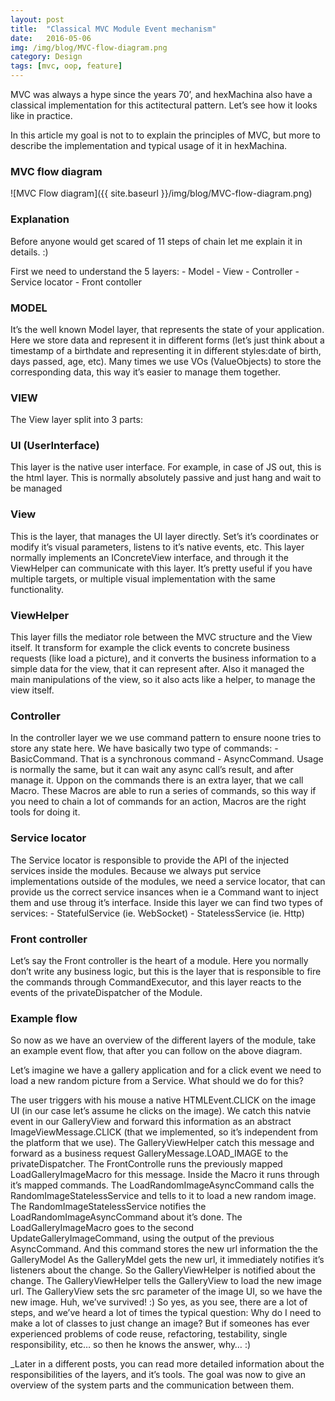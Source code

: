 ```yaml
---
layout: post
title:  "Classical MVC Module Event mechanism"
date:   2016-05-06
img: /img/blog/MVC-flow-diagram.png
category: Design
tags: [mvc, oop, feature]
---
```

MVC was always a hype since the years 70’, and hexMachina also have a classical implementation for this actitectural pattern. Let’s see how it looks like in practice.

In this article my goal is not to to explain the principles of MVC, but more to describe the implementation and typical usage of it in hexMachina.

<h3>MVC flow diagram</h3>
![MVC Flow diagram]({{ site.baseurl }}/img/blog/MVC-flow-diagram.png)
<h3>Explanation</h3>

Before anyone would get scared of 11 steps of chain let me explain it in details. :)

First we need to understand the 5 layers: - Model - View - Controller - Service locator - Front contoller

<h3>MODEL</h3>

It’s the well known Model layer, that represents the state of your application. Here we store data and represent it in different forms (let’s just think about a timestamp of a birthdate and representing it in different styles:date of birth, days passed, age, etc). Many times we use VOs (ValueObjects) to store the corresponding data, this way it’s easier to manage them together.

<h3>VIEW</h3>

The View layer split into 3 parts:

<h3>UI (UserInterface)</h3>

This layer is the native user interface. For example, in case of JS out, this is the html layer. This is normally absolutely passive and just hang and wait to be managed

<h3>View</h3>

This is the layer, that manages the UI layer directly. Set’s it’s coordinates or modify it’s visual parameters, listens to it’s native events, etc. This layer normally implements an IConcreteView interface, and through it the ViewHelper can communicate with this layer. It’s pretty useful if you have multiple targets, or multiple visual implementation with the same functionality.

<h3>ViewHelper</h3>

This layer fills the mediator role between the MVC structure and the View itself. It transform for example the click events to concrete business requests (like load a picture), and it converts the business information to a simple data for the view, that it can represent after. Also it managed the main manipulations of the view, so it also acts like a helper, to manage the view itself.

<h3>Controller</h3>

In the controller layer we we use command pattern to ensure noone tries to store any state here. We have basically two type of commands: - BasicCommand. That is a synchronous command - AsyncCommand. Usage is normally the same, but it can wait any async call’s result, and after manage it. Uppon on the commands there is an extra layer, that we call Macro. These Macros are able to run a series of commands, so this way if you need to chain a lot of commands for an action, Macros are the right tools for doing it.

<h3>Service locator</h3>

The Service locator is responsible to provide the API of the injected services inside the modules. Because we always put service implementations outside of the modules, we need a service locator, that can provide us the correct service insances when ie a Command want to inject them and use throug it’s interface. Inside this layer we can find two types of services: - StatefulService (ie. WebSocket) - StatelessService (ie. Http)

<h3>Front controller</h3>

Let’s say the Front controller is the heart of a module. Here you normally don’t write any business logic, but this is the layer that is responsible to fire the commands through CommandExecutor, and this layer reacts to the events of the privateDispatcher of the Module.

<h3>Example flow</h3>

So now as we have an overview of the different layers of the module, take an example event flow, that after you can follow on the above diagram.

Let’s imagine we have a gallery application and for a click event we need to load a new random picture from a Service. What should we do for this?

The user triggers with his mouse a native HTMLEvent.CLICK on the image UI (in our case let’s assume he clicks on the image).
We catch this natvie event in our GalleryView and forward this information as an abstract ImageViewMessage.CLICK (that we implemented, so it’s independent from the platform that we use).
The GalleryViewHelper catch this message and forward as a business request GalleryMessage.LOAD_IMAGE to the privateDispatcher.
The FrontControlle runs the previously mapped LoadGalleryImageMacro for this message. Inside the Macro it runs through it’s mapped commands.
The LoadRandomImageAsyncCommand calls the RandomImageStatelessService and tells to it to load a new random image.
The RandomImageStatelessService notifies the LoadRandomImageAsyncCommand about it’s done.
The LoadGalleryImageMacro goes to the second UpdateGalleryImageCommand, using the output of the previous AsyncCommand. And this command stores the new url information the the GalleryModel
As the GalleryMdel gets the new url, it immediately notifies it’s listeners about the change. So the GalleryViewHelper is notified about the change.
The GalleryViewHelper tells the GalleryView to load the new image url.
The GalleryView sets the src parameter of the image UI, so we have the new image.
Huh, we’ve survived! :) So yes, as you see, there are a lot of steps, and we’ve heard a lot of times the typical question: Why do I need to make a lot of classes to just change an image? But if someones has ever experienced problems of code reuse, refactoring, testability, single responsibility, etc… so then he knows the answer, why… :)



_Later in a different posts, you can read more detailed information about the responsibilities of the layers, and it’s tools. The goal was now to give an overview of the system parts and the communication between them.